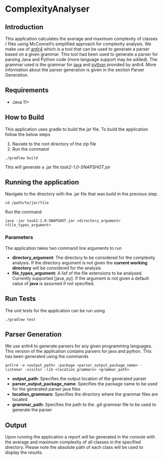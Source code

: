# ComplexityAnalyser

## Introduction

This application calculates the average and maximum complexity of classes / files using McConnell’s simplified approach for complexity analysis. We make use of [antlr4](https://www.antlr.org/) which is a tool that can be used to generate a parser based on a given grammar. This tool had been used to generate a parser for parsing Java and Python code (more language support may be added). The grammar used is the grammar for [java](https://github.com/antlr/grammars-v4/tree/master/java/java) and [python](https://github.com/antlr/grammars-v4/tree/master/python/python) provided by antlr4. More information about the parser generation is given in the section Parser Generation.

## Requirements
- Java 11+

## How to Build
This application uses gradle to build the jar file. To build the application follow the below steps
1. Naviate to the root directory of the zip file
2. Run the command

```
./gradlew build
```

This will generate a .jar file <i>task2-1.0-SNAPSHOT.jar</i>

## Running the application

Navigate to the directory with the .jar file that was build in the previous step.

    cd /path/to/jar/file

Run the command

    java -jar task2-1.0-SNAPSHOT.jar <directory_argument> <file_types_argument>

### Parameters

The application takes two command line arguments to run
- <b>directory_argument</b>: The directory to be considered for the complexity analysis. If the directory argument is not given the <b>current working directory</b> will be considered for the analysis
- <b>file_types_argument:</b> A lisf of the file extensions to be analysed. Currently supported [java, py]. If the argument is not given a default value of <b>java</b> is assumed if not specified.


## Run Tests

The unit tests for the application can be run using
```
./gradlew test
```

## Parser Generation
We use antlr4 to generate parsers for any given programming languages. This version of the application contains parsers for java and python. This has been generated using the commands

```
antlr4 -o <output_path> -package <parser_output_package_name> -listener -visitor -lib <location_grammars> <grammar_path>
```
- <b>output_path</b>: Specifies the output location of the generated parser
- <b>parser_output_package_name</b>: Specifies the package name to be used for the generated parser java files
- <b>location_grammars</b>: Specifies the directory where the grammar files are located
- <b>grammar_path</b>: Specifies the path to the .g4 grammar file to be used to generate the parser

## Output

Upon running the application a report will be generated in the console with the average and maximum complexity of all classes in the specified directory. Please note the absolute path of each class will be used to display the results.